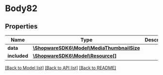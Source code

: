 # Body82

## Properties
Name | Type | Description | Notes
------------ | ------------- | ------------- | -------------
**data** | [**\ShopwareSDK6\Model\MediaThumbnailSize**](MediaThumbnailSize.md) |  | [optional] 
**included** | [**\ShopwareSDK6\Model\Resource[]**](Resource.md) |  | [optional] 

[[Back to Model list]](../../README.md#documentation-for-models) [[Back to API list]](../../README.md#documentation-for-api-endpoints) [[Back to README]](../../README.md)

